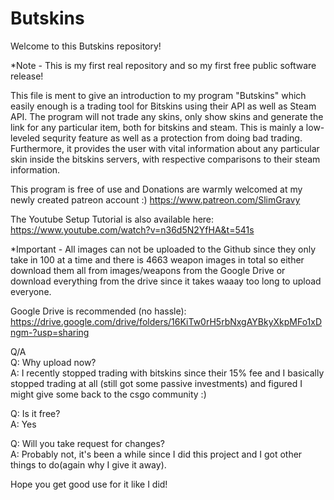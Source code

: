 # Butskins

Welcome to this Butskins repository!

*Note - This is my first real repository and so my first free public software release!



This file is ment to give an introduction to my program "Butskins" which easily enough is a trading tool for Bitskins using their API as well as Steam API. The program will not trade any skins, only show skins and generate the link for any particular item, both for bitskins and steam. This is mainly a low-leveled sequrity feature as well as a protection from doing bad trading. Furthermore, it provides the user with vital information about any particular skin inside the bitskins servers, with respective comparisons to their steam information.

This program is free of use and Donations are warmly welcomed at my newly created patreon account :)
https://www.patreon.com/SlimGravy

The Youtube Setup Tutorial is also available here:                                   
https://www.youtube.com/watch?v=n36d5N2YfHA&t=541s

*Important - All images can not be uploaded to the Github since they only take in 100 at a time and there is 4663 weapon images in total              so either download them all from images/weapons from the Google Drive or download everything from the drive since it takes              waaay too long to upload everyone.
 
 Google Drive is recommended (no hassle): https://drive.google.com/drive/folders/16KiTw0rH5rbNxgAYBkyXkpMFo1xDngm-?usp=sharing            
 
 

 
Q/A     
Q: Why upload now?                                                                                                                  
A: I recently stopped trading with bitskins since their 15% fee and I basically stopped trading at all (still got some passive investments) and figured I might give some back to the csgo community :)

Q: Is it free?                                                                                                                  
A: Yes

Q: Will you take request for changes?                                                                                              
A: Probably not, it's been a while since I did this project and I got other things to do(again why I give it away).


Hope you get good use for it like I did!
